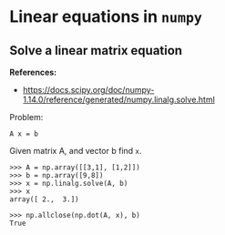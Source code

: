 # Linear equations in `numpy`


## Solve a linear matrix equation

**References:**
- https://docs.scipy.org/doc/numpy-1.14.0/reference/generated/numpy.linalg.solve.html

Problem:

~~~~
A x = b
~~~~

Given matrix A, and vector b find `x`.

~~~~
>>> A = np.array([[3,1], [1,2]])
>>> b = np.array([9,8])
>>> x = np.linalg.solve(A, b)
>>> x
array([ 2.,  3.])
~~~~

~~~~
>>> np.allclose(np.dot(A, x), b)
True
~~~~

